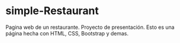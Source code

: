 # simple-Restaurant
Pagina web de un restaurante. Proyecto de presentación.
Esto es una página hecha con HTML, CSS, Bootstrap y demas.
